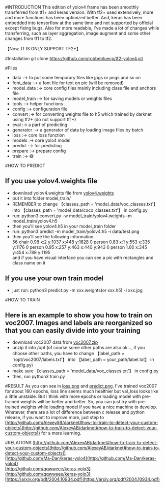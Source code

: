 #INTRODUCTION
This edition of yolov4 frame has been smoothly transferred from tf1+ and keras version. With tf2+ used extensively,
more and more functions has been optimized better. And,  keras has been embedded into tensorflow at the same time and not
supported by official except fixing bugs. Also for more readable, I've made a lot of changes while transferring, such as 
layer aggregation, image augment and some other changes from tf1 to tf2.   
  
【Now, IT IS ONLY SUPPORT TF2+】 


#Installation
git clone https://github.com/robbebluecp/tf2-yolov4.git

#Files
 * data :-> to put some temporary files like jpgs or pngs and so on  
 * font_data :-> a font file for text on pic (will be removed)
 * model_data :-> core config files mainly including class file and anchors file
 * model_train :-> for saving models or weights files
 * tools :-> helper functions 
 * config  :-> configuration file
 * convert :-> for converting weights file to h5 which trained by darknet using tf2+ (do not support tf1+)
 * eval :-> a part of predicting
 * generator :-> a generator of data by loading image files by batch
 * loss :-> core loss function
 * models :-> core yolo4 model
 * predict :-> for predicting
 * prepare :-> prepare config
 * train :-> 😅
 
 #HOW TO PREDICT
 ## If you use yolov4.weights file
 * download yolov4.weights file from [yolov4.weights](https://drive.google.com/open?id=1cewMfusmPjYWbrnuJRuKhPMwRe_b9PaT)
 * put it into folder model_train/
 * REMEMBER to change 【classes_path = 'model_data/voc_classes.txt'】into 【classes_path = 'model_data/coco_classes.txt'】 in config.py
 * run: python3 convert.py -w model_train/yolov4.weights -m model_train/yolov4.h5
 * then you'll see yolov4.h5 in your model_train folder
 * run: python3 predict -m model_train/yolov4.h5 -i data/test.png
 * then you'll see the following information  
 56 chair 0.98 x:2 y:1037 x:448 y:1628
 0 person 0.83 x:1 y:553 x:335 y:1176
 0 person 0.95 x:257 y:463 x:440 y:943
 0 person 1.00 x:345 y:454 x:788 y:1195  
 and if you have visual interface you can see a pic with rectangles and class name on it
 
 ## If you use your own train model
 * just run: python3 predict.py -m xxx.weights(or xxx.h5) -i xxx.jpg 
 
 #HOW TO TRAIN
 ## Here is an example to show you how to train on voc2007. Images and labels are reorganized so that you can easily divide into your training
 * download voc2007 data from [voc2007.zip](https://github.com/robbebluecp/tf2-yolov4/releases/download/1.0.0/voc2007.zip)
 * unzip it into /opt (of course some other paths are also ok..., if you choose other paths, you have to change 【label_path = '/opt/voc2007/labels.txt'】 into 【label_path = your_path/label.txt】 in config.py)
 * make sure  【classes_path = 'model_data/voc_classes.txt'】 in config.py
 * then, run python3 train.py
 
 #RESULT
 As you can see in [loss.png](https://github.com/robbebluecp/tf2-yolov4/blob/master/model_train/loss.png) 
 and [predict.png](https://github.com/robbebluecp/tf2-yolov4/blob/master/model_train/predict.png), I've trained voc2007 for about 160 epochs, loss line seems much healthier but val_loss looks like a little
 unstable. But I think with more epochs or loading model with pre-trained weights will be better and better. So, you can just try with pre-trained weights while loading model if you have a nice machine to 
 develop. Whatever, there are a lot of difference between c release and python release, if you want to improve more, just step to  
 [http://github.com/AlexeyAB/darknet#how-to-train-to-detect-your-custom-objects](http://github.com/AlexeyAB/darknet#how-to-train-to-detect-your-custom-objects]) for 
 a more learning.  
 
 
 #RELATIONS
 [http://github.com/AlexeyAB/darknet#how-to-train-to-detect-your-custom-objects](http://github.com/AlexeyAB/darknet#how-to-train-to-detect-your-custom-objects])  
 [http://github.com/Ma-Dan/keras-yolo4](http://github.com/Ma-Dan/keras-yolo4)  
 [http://github.com/qqwweee/keras-yolo3](http://github.com/qqwweee/keras-yolo3)  
 [https://arxiv.org/pdf/2004.10934.pdf](https://arxiv.org/pdf/2004.10934.pdf)